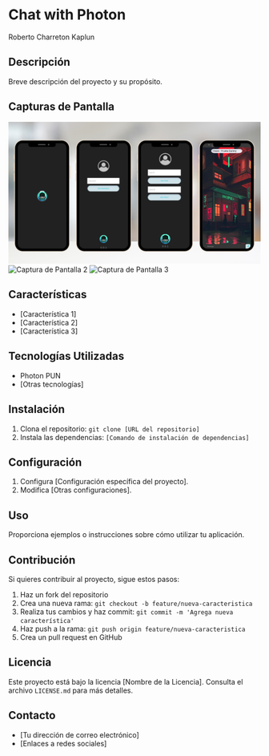 # Chat with Photon

Roberto Charreton Kaplun

## Descripción

Breve descripción del proyecto y su propósito.

## Capturas de Pantalla

![Captura de Pantalla 1](Ref/Ref1.png)
![Captura de Pantalla 2](ruta/a/imagen2.png)
![Captura de Pantalla 3](ruta/a/imagen3.png)

## Características

- [Característica 1]
- [Característica 2]
- [Característica 3]

## Tecnologías Utilizadas

- Photon PUN
- [Otras tecnologías]

## Instalación

1. Clona el repositorio: `git clone [URL del repositorio]`
2. Instala las dependencias: `[Comando de instalación de dependencias]`

## Configuración

1. Configura [Configuración específica del proyecto].
2. Modifica [Otras configuraciones].

## Uso

Proporciona ejemplos o instrucciones sobre cómo utilizar tu aplicación.

## Contribución

Si quieres contribuir al proyecto, sigue estos pasos:

1. Haz un fork del repositorio
2. Crea una nueva rama: `git checkout -b feature/nueva-caracteristica`
3. Realiza tus cambios y haz commit: `git commit -m 'Agrega nueva característica'`
4. Haz push a la rama: `git push origin feature/nueva-caracteristica`
5. Crea un pull request en GitHub

## Licencia

Este proyecto está bajo la licencia [Nombre de la Licencia]. Consulta el archivo `LICENSE.md` para más detalles.

## Contacto

- [Tu dirección de correo electrónico]
- [Enlaces a redes sociales]

